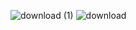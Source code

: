 
![download (1)](https://github.com/LaheriTushar08/Geek-e-shop/assets/138693109/fb8e0d6c-6e88-42c8-861e-ee970ebfced1)
![download](https://github.com/LaheriTushar08/Geek-e-shop/assets/138693109/7d06d902-350f-490d-92ac-4a0946044cc3)
